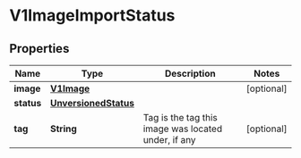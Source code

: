 
# V1ImageImportStatus

## Properties
Name | Type | Description | Notes
------------ | ------------- | ------------- | -------------
**image** | [**V1Image**](V1Image.md) |  |  [optional]
**status** | [**UnversionedStatus**](UnversionedStatus.md) |  | 
**tag** | **String** | Tag is the tag this image was located under, if any |  [optional]



